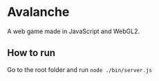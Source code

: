 # Avalanche
A web game made in JavaScript and WebGL2.

## How to run

Go to the root folder and run ```node ./bin/server.js```
